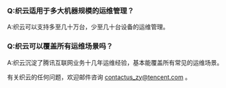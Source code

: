 ### Q:织云适用于多大机器规模的运维管理？
A:织云可以支持多至几十万台，少至几十台设备的运维管理。
 
### Q:织云可以覆盖所有运维场景吗？
A:织云沉淀了腾讯互联网业务十几年运维经验，基本能覆盖所有常见的运维场景。


有关织云的任何问题，欢迎邮件咨询 contactus_zy@tencent.com 。

